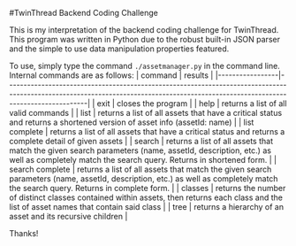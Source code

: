 #TwinThread Backend Coding Challenge

This is my interpretation of the backend coding challenge for TwinThread.  This program was written in Python due to the robust built-in JSON parser and the simple to use data manipulation properties featured.

  To use, simply type the command `./assetmanager.py` in the command line.  Internal commands are as follows:
| command         | results                                                                                                                                                                           |
|-----------------|-----------------------------------------------------------------------------------------------------------------------------------------------------------------------------------|
| exit            |  closes the program                                                                                                                                                               |
| help            | returns a list of all valid commands                                                                                                                                              |
| list            | returns a list of all assets that have a critical status and returns a shortened version of asset info (assetId: name)                                                            |
| list complete   | returns a list of all assets that have a critical status and returns a complete detail of given assets                                                                            |
| search          | returns a list of all assets that match the given search parameters (name, assetId, description, etc.) as well as completely match the search query.  Returns in shortened form.  |
| search complete | returns a list of all assets that match the given search parameters  (name, assetId, description, etc.) as well as completely match the  search query.  Returns in complete form. |
| classes         | returns the number of distinct classes contained within assets, then returns each class and the list of asset names that contain said class                                       |
| tree            | returns a hierarchy of an asset and its recursive children                                                                                                                        |

Thanks!